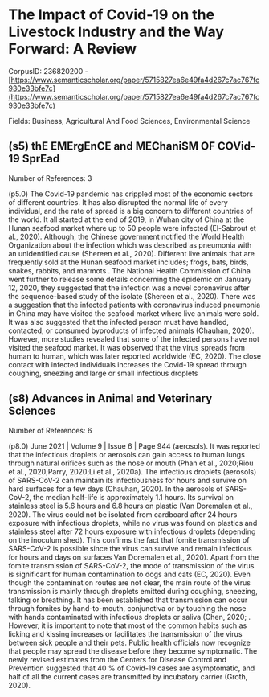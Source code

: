 # The Impact of Covid-19 on the Livestock Industry and the Way Forward: A Review

CorpusID: 236820200 - [https://www.semanticscholar.org/paper/5715827ea6e49fa4d267c7ac767fc930e33bfe7c](https://www.semanticscholar.org/paper/5715827ea6e49fa4d267c7ac767fc930e33bfe7c)

Fields: Business, Agricultural And Food Sciences, Environmental Science

## (s5) thE EMErgEnCE and MEChaniSM OF COVid-19 SprEad
Number of References: 3

(p5.0) The Covid-19 pandemic has crippled most of the economic sectors of different countries. It has also disrupted the normal life of every individual, and the rate of spread is a big concern to different countries of the world. It all started at the end of 2019, in Wuhan city of China at the Hunan seafood market where up to 50 people were infected (El-Sabrout et al., 2020). Although, the Chinese government notified the World Health Organization about the infection which was described as pneumonia with an unidentified cause (Shereen et al., 2020). Different live animals that are frequently sold at the Hunan seafood market includes; frogs, bats, birds, snakes, rabbits, and marmots . The National Health Commission of China went further to release some details concerning the epidemic on January 12, 2020, they suggested that the infection was a novel coronavirus after the sequence-based study of the isolate (Shereen et al., 2020). There was a suggestion that the infected patients with coronavirus induced pneumonia in China may have visited the seafood market where live animals were sold. It was also suggested that the infected person must have handled, contacted, or consumed byproducts of infected animals (Chauhan, 2020). However, more studies revealed that some of the infected persons have not visited the seafood market. It was observed that the virus spreads from human to human, which was later reported worldwide (EC, 2020). The close contact with infected individuals increases the Covid-19 spread through coughing, sneezing and large or small infectious droplets
## (s8) Advances in Animal and Veterinary Sciences
Number of References: 6

(p8.0) June 2021 | Volume 9 | Issue 6 | Page 944 (aerosols). It was reported that the infectious droplets or aerosols can gain access to human lungs through natural orifices such as the nose or mouth (Phan et al., 2020;Riou et al., 2020;Parry, 2020;Li et al., 2020a). The infectious droplets (aerosols) of SARS-CoV-2 can maintain its infectiousness for hours and survive on hard surfaces for a few days (Chauhan, 2020). In the aerosols of SARS-CoV-2, the median half-life is approximately 1.1 hours. Its survival on stainless steel is 5.6 hours and 6.8 hours on plastic (Van Doremalen et al., 2020). The virus could not be isolated from cardboard after 24 hours exposure with infectious droplets, while no virus was found on plastics and stainless steel after 72 hours exposure with infectious droplets (depending on the inoculum shed). This confirms the fact that fomite transmission of SARS-CoV-2 is possible since the virus can survive and remain infectious for hours and days on surfaces Van Doremalen et al., 2020). Apart from the fomite transmission of SARS-CoV-2, the mode of transmission of the virus is significant for human contamination to dogs and cats (EC, 2020). Even though the contamination routes are not clear, the main route of the virus transmission is mainly through droplets emitted during coughing, sneezing, talking or breathing. It has been established that transmission can occur through fomites by hand-to-mouth, conjunctiva or by touching the nose with hands contaminated with infectious droplets or saliva (Chen, 2020; . However, it is important to note that most of the common habits such as licking and kissing increases or facilitates the transmission of the virus between sick people and their pets. Public health officials now recognize that people may spread the disease before they become symptomatic. The newly revised estimates from the Centers for Disease Control and Prevention suggested that 40 % of Covid-19 cases are asymptomatic, and half of all the current cases are transmitted by incubatory carrier (Groth, 2020).
